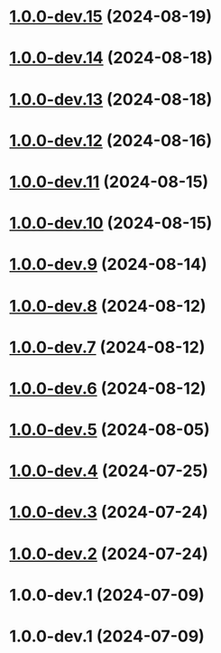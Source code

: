 # [1.0.0-dev.15](https://github.com/Leon-Art-EIP/Back/compare/v1.0.0-dev.14...v1.0.0-dev.15) (2024-08-19)

# [1.0.0-dev.14](https://github.com/Leon-Art-EIP/Back/compare/v1.0.0-dev.13...v1.0.0-dev.14) (2024-08-18)

# [1.0.0-dev.13](https://github.com/Leon-Art-EIP/Back/compare/v1.0.0-dev.12...v1.0.0-dev.13) (2024-08-18)

# [1.0.0-dev.12](https://github.com/Leon-Art-EIP/Back/compare/v1.0.0-dev.11...v1.0.0-dev.12) (2024-08-16)

# [1.0.0-dev.11](https://github.com/Leon-Art-EIP/Back/compare/v1.0.0-dev.10...v1.0.0-dev.11) (2024-08-15)

# [1.0.0-dev.10](https://github.com/Leon-Art-EIP/Back/compare/v1.0.0-dev.9...v1.0.0-dev.10) (2024-08-15)

# [1.0.0-dev.9](https://github.com/Leon-Art-EIP/Back/compare/v1.0.0-dev.8...v1.0.0-dev.9) (2024-08-14)

# [1.0.0-dev.8](https://github.com/Leon-Art-EIP/Back/compare/v1.0.0-dev.7...v1.0.0-dev.8) (2024-08-12)

# [1.0.0-dev.7](https://github.com/Leon-Art-EIP/Back/compare/v1.0.0-dev.6...v1.0.0-dev.7) (2024-08-12)

# [1.0.0-dev.6](https://github.com/Leon-Art-EIP/Back/compare/v1.0.0-dev.5...v1.0.0-dev.6) (2024-08-12)

# [1.0.0-dev.5](https://github.com/Leon-Art-EIP/Back/compare/v1.0.0-dev.4...v1.0.0-dev.5) (2024-08-05)

# [1.0.0-dev.4](https://github.com/Leon-Art-EIP/Back/compare/v1.0.0-dev.3...v1.0.0-dev.4) (2024-07-25)

# [1.0.0-dev.3](https://github.com/Leon-Art-EIP/Back/compare/v1.0.0-dev.2...v1.0.0-dev.3) (2024-07-24)

# [1.0.0-dev.2](https://github.com/Leon-Art-EIP/Back/compare/v1.0.0-dev.1...v1.0.0-dev.2) (2024-07-24)

# 1.0.0-dev.1 (2024-07-09)

# 1.0.0-dev.1 (2024-07-09)
